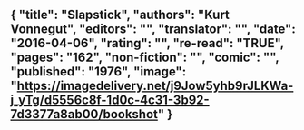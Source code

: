 {
 "title": "Slapstick",
 "authors": "Kurt Vonnegut",
 "editors": "",
 "translator": "",
 "date": "2016-04-06",
 "rating": "",
 "re-read": "TRUE",
 "pages": "162",
 "non-fiction": "",
 "comic": "",
 "published": "1976",
 "image": "https://imagedelivery.net/j9Jow5yhb9rJLKWa-j_yTg/d5556c8f-1d0c-4c31-3b92-7d3377a8ab00/bookshot"
}
---

